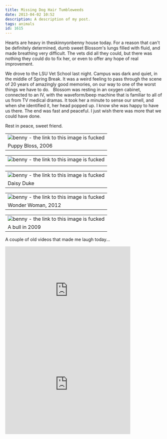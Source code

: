 ```yaml
---
title: Missing Dog Hair Tumbleweeds
date: 2013-04-02 10:52
description: A description of my post.
tags: animals
id: 1615
---
```

Hearts are heavy in theskinnyonbenny house today.  For a reason that can't be definitely determined, dumb sweet Blossom's lungs filled with fluid, and made breathing very difficult.  The vets did all they could, but there was nothing they could do to fix her, or even to offer any hope of real improvement.

We drove to the LSU Vet School last night.  Campus was dark and quiet, in the middle of Spring Break.  It was a weird feeling to pass through the scene of 20 years of amazingly good memories, on our way to one of the worst things we have to do.
<span class="spanEndPreview">&nbsp;</span>
Blossom was resting in an oxygen cabinet, connected to an IV, with the waveform/beep machine that is familiar to all of us from TV medical dramas.  It took her a minute to sense our smell, and when she identified it, her head popped up.  I know she was happy to have us there.  The end was fast and peaceful.  I just wish there was more that we could have done.

Rest in peace, sweet friend.

<table class="centered" ><tr><td><img src="http://theskinnyonbenny.com/img/gal/017%20-%20New%20Animals%20-%20Spring%202006/photo_photo010.jpg" alt="benny - the link to this image is fucked"  /></td></tr><tr><td caption">Puppy Bloss, 2006</td></tr></table>

<table class="centered" ><tr><td><img src="http://theskinnyonbenny.com/img/gal/087%20-%20Spring%20Again%20Means%20Farm%20Pics/resIMG_20120225_0189.JPG" alt="benny - the link to this image is fucked"  /></td></tr><tr><td caption"></td></tr></table>

<table class="centered" ><tr><td><img src="http://theskinnyonbenny.com/img/gal/099%20-%20Krewe%20of%20Mutts%202013/resIMG_20130127_4056.JPG" alt="benny - the link to this image is fucked"  /></td></tr><tr><td caption">Daisy Duke</td></tr></table>

<table class="centered" ><tr><td><img src="http://theskinnyonbenny.com/img/gal/085%20-%20Krewe%20of%20Mutts%202012/resIMG_20120129_1469.JPG" alt="benny - the link to this image is fucked"  /></td></tr><tr><td caption">Wonder Woman, 2012</td></tr></table>

<table class="centered" ><tr><td><img src="http://theskinnyonbenny.com/img/gal/052%20-%20Mardi%20Gras%202009/resIMG_5648.JPG" alt="benny - the link to this image is fucked"  /></td></tr><tr><td caption">A bull in 2009</td></tr></table>

A couple of old videos that made me laugh today...

<iframe src="http://player.vimeo.com/video/646905?title=0&amp;byline=0&amp;portrait=0&amp;color=666698" width="400" height="300" frameborder="0" webkitAllowFullScreen mozallowfullscreen allowFullScreen></iframe>

<iframe src="http://player.vimeo.com/video/1434059?title=0&amp;byline=0&amp;portrait=0&amp;color=666698" width="400" height="300" frameborder="0" webkitAllowFullScreen mozallowfullscreen allowFullScreen></iframe>